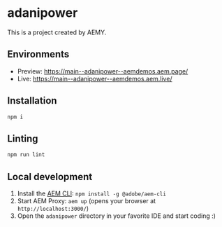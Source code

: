 # adanipower

This is a project created by AEMY.

## Environments

- Preview: https://main--adanipower--aemdemos.aem.page/
- Live: https://main--adanipower--aemdemos.aem.live/

## Installation

```sh
npm i
```

## Linting

```sh
npm run lint
```

## Local development

1. Install the [AEM CLI](https://github.com/adobe/helix-cli): `npm install -g @adobe/aem-cli`
1. Start AEM Proxy: `aem up` (opens your browser at `http://localhost:3000/`)
1. Open the `adanipower` directory in your favorite IDE and start coding :)